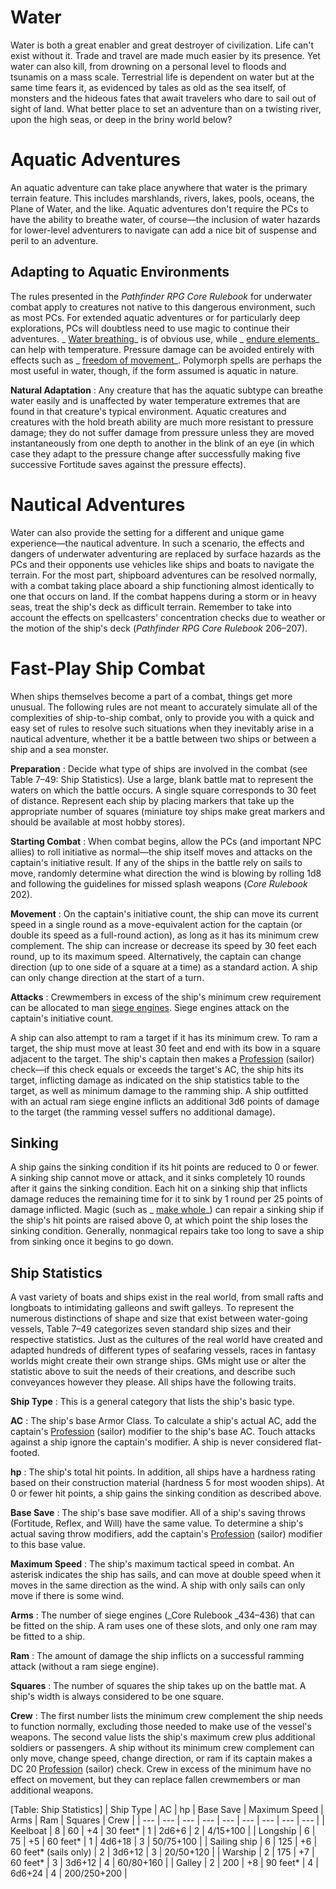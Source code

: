 # Water

Water is both a great enabler and great destroyer of civilization. Life can't exist without it. Trade and travel are made much easier by its presence. Yet water can also kill, from drowning on a personal level to floods and tsunamis on a mass scale. Terrestrial life is dependent on water but at the same time fears it, as evidenced by tales as old as the sea itself, of monsters and the hideous fates that await travelers who dare to sail out of sight of land. What better place to set an adventure than on a twisting river, upon the high seas, or deep in the briny world below?

# Aquatic Adventures

An aquatic adventure can take place anywhere that water is the primary terrain feature. This includes marshlands, rivers, lakes, pools, oceans, the Plane of Water, and the like. Aquatic adventures don't require the PCs to have the ability to breathe water, of course—the inclusion of water hazards for lower-level adventurers to navigate can add a nice bit of suspense and peril to an adventure.

## Adapting to Aquatic Environments

The rules presented in the _Pathfinder RPG Core Rulebook_ for underwater combat apply to creatures not native to this dangerous environment, such as most PCs. For extended aquatic adventures or for particularly deep explorations, PCs will doubtless need to use magic to continue their adventures. _ [Water breathing](../spells/waterBreathing.md#_water-breathing)_ is of obvious use, while _ [endure elements](../spells/endureElements.md#_endure-elements)_ can help with temperature. Pressure damage can be avoided entirely with effects such as _ [freedom of movement](../spells/freedomOfMovement.md#_freedom-of-movement)_. Polymorph spells are perhaps the most useful in water, though, if the form assumed is aquatic in nature.

**Natural Adaptation** : Any creature that has the aquatic subtype can breathe water easily and is unaffected by water temperature extremes that are found in that creature's typical environment. Aquatic creatures and creatures with the hold breath ability are much more resistant to pressure damage; they do not suffer damage from pressure unless they are moved instantaneously from one depth to another in the blink of an eye (in which case they adapt to the pressure change after successfully making five successive Fortitude saves against the pressure effects).

# Nautical Adventures

Water can also provide the setting for a different and unique game experience—the nautical adventure. In such a scenario, the effects and dangers of underwater adventuring are replaced by surface hazards as the PCs and their opponents use vehicles like ships and boats to navigate the terrain. For the most part, shipboard adventures can be resolved normally, with a combat taking place aboard a ship functioning almost identically to one that occurs on land. If the combat happens during a storm or in heavy seas, treat the ship's deck as difficult terrain. Remember to take into account the effects on spellcasters' concentration checks due to weather or the motion of the ship's deck (_Pathfinder RPG Core Rulebook_ 206–207).

# Fast-Play Ship Combat

When ships themselves become a part of a combat, things get more unusual. The following rules are not meant to accurately simulate all of the complexities of ship-to-ship combat, only to provide you with a quick and easy set of rules to resolve such situations when they inevitably arise in a nautical adventure, whether it be a battle between two ships or between a ship and a sea monster.

**Preparation** : Decide what type of ships are involved in the combat (see Table 7–49: Ship Statistics). Use a large, blank battle mat to represent the waters on which the battle occurs. A single square corresponds to 30 feet of distance. Represent each ship by placing markers that take up the appropriate number of squares (miniature toy ships make great markers and should be available at most hobby stores).

**Starting Combat** : When combat begins, allow the PCs (and important NPC allies) to roll initiative as normal—the ship itself moves and attacks on the captain's initiative result. If any of the ships in the battle rely on sails to move, randomly determine what direction the wind is blowing by rolling 1d8 and following the guidelines for missed splash weapons (_Core Rulebook_ 202).

**Movement** : On the captain's initiative count, the ship can move its current speed in a single round as a move-equivalent action for the captain (or double its speed as a full-round action), as long as it has its minimum crew complement. The ship can increase or decrease its speed by 30 feet each round, up to its maximum speed. Alternatively, the captain can change direction (up to one side of a square at a time) as a standard action. A ship can only change direction at the start of a turn.

**Attacks** : Crewmembers in excess of the ship's minimum crew requirement can be allocated to man [siege engines](../environment.md#_siege-engines). Siege engines attack on the captain's initiative count.

A ship can also attempt to ram a target if it has its minimum crew. To ram a target, the ship must move at least 30 feet and end with its bow in a square adjacent to the target. The ship's captain then makes a [Profession](../skills/profession.md#_profession) (sailor) check—if this check equals or exceeds the target's AC, the ship hits its target, inflicting damage as indicated on the ship statistics table to the target, as well as minimum damage to the ramming ship. A ship outfitted with an actual ram siege engine inflicts an additional 3d6 points of damage to the target (the ramming vessel suffers no additional damage).

## Sinking

A ship gains the sinking condition if its hit points are reduced to 0 or fewer. A sinking ship cannot move or attack, and it sinks completely 10 rounds after it gains the sinking condition. Each hit on a sinking ship that inflicts damage reduces the remaining time for it to sink by 1 round per 25 points of damage inflicted. Magic (such as _ [make whole](../spells/makeWhole.md#_make-whole)_) can repair a sinking ship if the ship's hit points are raised above 0, at which point the ship loses the sinking condition. Generally, nonmagical repairs take too long to save a ship from sinking once it begins to go down.

## Ship Statistics

A vast variety of boats and ships exist in the real world, from small rafts and longboats to intimidating galleons and swift galleys. To represent the numerous distinctions of shape and size that exist between water-going vessels, Table 7–49 categorizes seven standard ship sizes and their respective statistics. Just as the cultures of the real world have created and adapted hundreds of different types of seafaring vessels, races in fantasy worlds might create their own strange ships. GMs might use or alter the statistic above to suit the needs of their creations, and describe such conveyances however they please. All ships have the following traits.

**Ship Type** : This is a general category that lists the ship's basic type.

**AC** : The ship's base Armor Class. To calculate a ship's actual AC, add the captain's [Profession](../skills/profession.md#_profession) (sailor) modifier to the ship's base AC. Touch attacks against a ship ignore the captain's modifier. A ship is never considered flat-footed.

**hp** : The ship's total hit points. In addition, all ships have a hardness rating based on their construction material (hardness 5 for most wooden ships). At 0 or fewer hit points, a ship gains the sinking condition as described above.

**Base Save** : The ship's base save modifier. All of a ship's saving throws (Fortitude, Reflex, and Will) have the same value. To determine a ship's actual saving throw modifiers, add the captain's [Profession](../skills/profession.md#_profession) (sailor) modifier to this base value.

**Maximum Speed** : The ship's maximum tactical speed in combat. An asterisk indicates the ship has sails, and can move at double speed when it moves in the same direction as the wind. A ship with only sails can only move if there is some wind.

**Arms** : The number of siege engines (_Core Rulebook _434–436) that can be fitted on the ship. A ram uses one of these slots, and only one ram may be fitted to a ship.

**Ram** : The amount of damage the ship inflicts on a successful ramming attack (without a ram siege engine).

**Squares** : The number of squares the ship takes up on the battle mat. A ship's width is always considered to be one square.

**Crew** : The first number lists the minimum crew complement the ship needs to function normally, excluding those needed to make use of the vessel's weapons. The second value lists the ship's maximum crew plus additional soldiers or passengers. A ship without its minimum crew complement can only move, change speed, change direction, or ram if its captain makes a DC 20 [Profession](../skills/profession.md#_profession) (sailor) check. Crew in excess of the minimum have no effect on movement, but they can replace fallen crewmembers or man additional weapons.

[Table: Ship Statistics]
| Ship Type | AC | hp | Base Save | Maximum Speed | Arms | Ram | Squares | Crew |
| --- | --- | --- | --- | --- | --- | --- | --- | --- |
| Keelboat | 8 | 60 | +4 | 30 feet\* | 1 | 2d6+6 | 2 | 4/15+100 |
| Longship | 6 | 75 | +5 | 60 feet\* | 1 | 4d6+18 | 3 | 50/75+100 |
| Sailing ship | 6 | 125 | +6 | 60 feet\* (sails only) | 2 | 3d6+12 | 3 | 20/50+120 |
| Warship | 2 | 175 | +7 | 60 feet\* | 3 | 3d6+12 | 4 | 60/80+160 |
| Galley | 2 | 200 | +8 | 90 feet\* | 4 | 6d6+24 | 4 | 200/250+200 |

